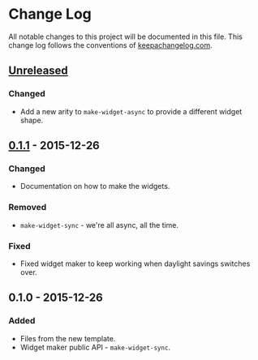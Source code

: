 # Change Log
All notable changes to this project will be documented in this file. This change log follows the conventions of [keepachangelog.com](http://keepachangelog.com/).

## [Unreleased][unreleased]
### Changed
- Add a new arity to `make-widget-async` to provide a different widget shape.

## [0.1.1] - 2015-12-26
### Changed
- Documentation on how to make the widgets.

### Removed
- `make-widget-sync` - we're all async, all the time.

### Fixed
- Fixed widget maker to keep working when daylight savings switches over.

## 0.1.0 - 2015-12-26
### Added
- Files from the new template.
- Widget maker public API - `make-widget-sync`.

[unreleased]: https://github.com/your-name/diplomacy/compare/0.1.1...HEAD
[0.1.1]: https://github.com/your-name/diplomacy/compare/0.1.0...0.1.1
